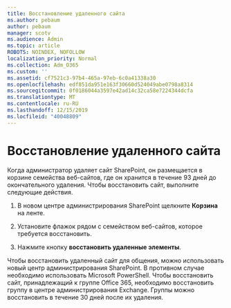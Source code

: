 ```yaml
---
title: Восстановление удаленного сайта
ms.author: pebaum
author: pebaum
manager: scotv
ms.audience: Admin
ms.topic: article
ROBOTS: NOINDEX, NOFOLLOW
localization_priority: Normal
ms.collection: Adm_O365
ms.custom: ''
ms.assetid: cf7521c3-97b4-465a-97eb-6c0a41338a30
ms.openlocfilehash: edf851da951e163f30660d524049abe0798a8314
ms.sourcegitcommit: 0f0186044a3597e42ad14c32ca58e7224344dcfa
ms.translationtype: MT
ms.contentlocale: ru-RU
ms.lasthandoff: 12/15/2019
ms.locfileid: "40048809"
---
```

# <a name="restore-a-deleted-site"></a>Восстановление удаленного сайта

Когда администратор удаляет сайт SharePoint, он размещается в корзине семейства веб-сайтов, где он хранится в течение 93 дней до окончательного удаления. Чтобы восстановить сайт, выполните следующие действия.
  
1. В новом центре администрирования SharePoint щелкните **Корзина** на ленте. 
    
2. Установите флажок рядом с семейством веб-сайтов, которое требуется восстановить.
    
3. Нажмите кнопку **восстановить удаленные элементы**.
    
Чтобы восстановить удаленный сайт для общения, можно использовать новый центр администрирования SharePoint. В противном случае необходимо использовать Microsoft PowerShell. Чтобы восстановить сайт, принадлежащий к группе Office 365, необходимо восстановить группу в центре администрирования Exchange. Группы можно восстановить в течение 30 дней после их удаления.
  

